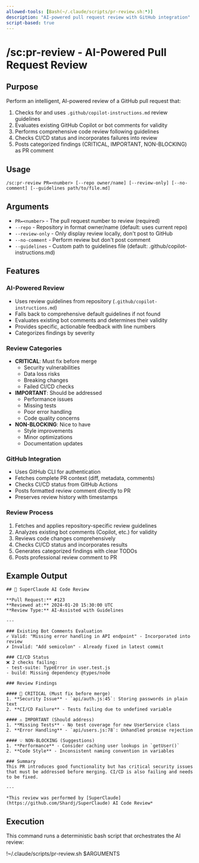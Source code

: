 ```yaml
---
allowed-tools: [Bash(~/.claude/scripts/pr-review.sh:*)]
description: "AI-powered pull request review with GitHub integration"
script-based: true
---
```


# /sc:pr-review - AI-Powered Pull Request Review

## Purpose
Perform an intelligent, AI-powered review of a GitHub pull request that:
1. Checks for and uses `.github/copilot-instructions.md` review guidelines
2. Evaluates existing GitHub Copilot or bot comments for validity
3. Performs comprehensive code review following guidelines
4. Checks CI/CD status and incorporates failures into review
5. Posts categorized findings (CRITICAL, IMPORTANT, NON-BLOCKING) as PR comment

## Usage
```
/sc:pr-review PR=<number> [--repo owner/name] [--review-only] [--no-comment] [--guidelines path/to/file.md]
```

## Arguments
- `PR=<number>` - The pull request number to review (required)
- `--repo` - Repository in format owner/name (default: uses current repo)
- `--review-only` - Only display review locally, don't post to GitHub
- `--no-comment` - Perform review but don't post comment
- `--guidelines` - Custom path to guidelines file (default: .github/copilot-instructions.md)

## Features
### AI-Powered Review
- Uses review guidelines from repository (`.github/copilot-instructions.md`)
- Falls back to comprehensive default guidelines if not found
- Evaluates existing bot comments and determines their validity
- Provides specific, actionable feedback with line numbers
- Categorizes findings by severity

### Review Categories
- **CRITICAL**: Must fix before merge
  - Security vulnerabilities
  - Data loss risks
  - Breaking changes
  - Failed CI/CD checks
- **IMPORTANT**: Should be addressed
  - Performance issues
  - Missing tests
  - Poor error handling
  - Code quality concerns
- **NON-BLOCKING**: Nice to have
  - Style improvements
  - Minor optimizations
  - Documentation updates

### GitHub Integration
- Uses GitHub CLI for authentication
- Fetches complete PR context (diff, metadata, comments)
- Checks CI/CD status from GitHub Actions
- Posts formatted review comment directly to PR
- Preserves review history with timestamps

### Review Process
1. Fetches and applies repository-specific review guidelines
2. Analyzes existing bot comments (Copilot, etc.) for validity
3. Reviews code changes comprehensively
4. Checks CI/CD status and incorporates results
5. Generates categorized findings with clear TODOs
6. Posts professional review comment to PR

## Example Output
```
## 🤖 SuperClaude AI Code Review

**Pull Request:** #123
**Reviewed at:** 2024-01-20 15:30:00 UTC
**Review Type:** AI-Assisted with Guidelines

---

### Existing Bot Comments Evaluation
✓ Valid: "Missing error handling in API endpoint" - Incorporated into review
✗ Invalid: "Add semicolon" - Already fixed in latest commit

### CI/CD Status
❌ 2 checks failing:
- test-suite: TypeError in user.test.js
- build: Missing dependency @types/node

### Review Findings

#### 🚨 CRITICAL (Must fix before merge)
1. **Security Issue** - `api/auth.js:45`: Storing passwords in plain text
2. **CI/CD Failure** - Tests failing due to undefined variable

#### ⚠️ IMPORTANT (Should address)
1. **Missing Tests** - No test coverage for new UserService class
2. **Error Handling** - `api/users.js:78`: Unhandled promise rejection

#### 💡 NON-BLOCKING (Suggestions)
1. **Performance** - Consider caching user lookups in `getUser()`
2. **Code Style** - Inconsistent naming convention in variables

### Summary
This PR introduces good functionality but has critical security issues that must be addressed before merging. CI/CD is also failing and needs to be fixed.

---

*This review was performed by [SuperClaude](https://github.com/Shardj/SuperClaude) AI Code Review*
```

## Execution
This command runs a deterministic bash script that orchestrates the AI review:

!~/.claude/scripts/pr-review.sh $ARGUMENTS